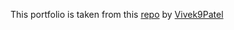 This portfolio is taken from  this [repo](https://github.com/vivek9patel/basic-personal-portfolio) by [Vivek9Patel](https://www.linkedin.com/in/vivek9patel/)
